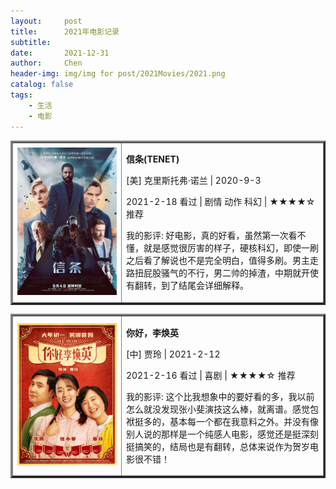 ```yaml
---
layout:     post
title:      2021年电影记录 
subtitle:   
date:       2021-12-31
author:     Chen
header-img: img/img for post/2021Movies/2021.png
catalog: false
tags:
    - 生活
    - 电影
---
```


<table border="3">
<tr>
<td width="35%"><img src="/img/img for post/2021Movies/信条.webp"></td>
<td>
    <p><b>信条(TENET)</b></p>
    <p>[美] 克里斯托弗·诺兰 | 2020-9-3 </p>
    <p>2021-2-18 看过 |  剧情 动作  科幻 | ★★★★☆ 推荐 </p>
    <p>我的影评: 好电影，真的好看，虽然第一次看不懂，就是感觉很厉害的样子，硬核科幻，即使一刷之后看了解说也不是完全明白，值得多刷。男主走路扭屁股骚气的不行，男二帅的掉渣，中期就开使有翻转，到了结尾会详细解释。</p>    
</td>
</tr>
</table>





<table border="3">
<tr>
<td width="35%"><img src="/img/img for post/2021Movies/你好李焕英.webp"></td>
<td>
    <p><b>你好，李焕英</b></p>
    <p>[中] 贾玲 | 2021-2-12 </p>
    <p>2021-2-16 看过 |  喜剧 | ★★★★☆ 推荐 </p>
    <p>我的影评: 这个比我想象中的要好看的多，我以前怎么就没发现张小斐演技这么棒，就离谱。感觉包袱挺多的，基本每一个都在我意料之外。并没有像别人说的那样是一个纯感人电影，感觉还是挺深刻挺搞笑的，结局也是有翻转，总体来说作为贺岁电影很不错！</p>    
</td>
</tr>
</table>
















